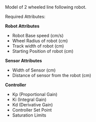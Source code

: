 Model of 2 wheeled line following robot.

Required Attributes:

**Robot Attributes**
* Robot Base speed (cm/s)
* Wheel Radius of robot (cm)
* Track width of robot (cm)
* Starting Position of robot (cm)

**Sensor Attributes**
* Width of Sensor (cm)
* Distance of sensor from the robot (cm)

**Controller**
* Kp (Proportional Gain)
* Ki (Integral Gain)
* Kd (Derivative Gain)
* Controller Set Point
* Saturation Limits

  
